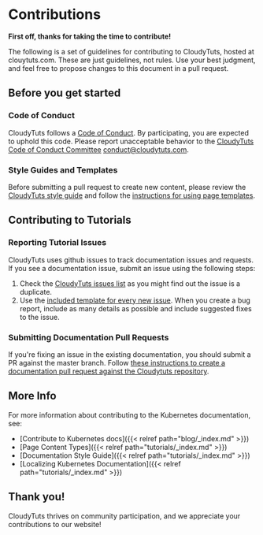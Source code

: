 # Contributions

**First off, thanks for taking the time to contribute!**

The following is a set of guidelines for contributing to CloudyTuts, hosted at clouytuts.com. These are just guidelines, not rules. Use your best judgment, and feel free to propose changes to this document in a pull request.

## Before you get started
### Code of Conduct
CloudyTuts follows a [Code of Conduct](https://github.com/cloudytuts/website/CODE_OF_CONDUCT.md). By participating, you are expected to uphold this code. Please report unacceptable behavior to the [CloudyTuts Code of Conduct Committee]() [conduct@cloudytuts.com]().

### Style Guides and Templates
Before submitting a pull request to create new content, please review the [CloudyTuts style guide]() and follow the [instructions for using page templates]().

## Contributing to Tutorials
### Reporting Tutorial Issues
CloudyTuts uses github issues to track documentation issues and requests. If you see a documentation issue, submit an issue using the following steps:

1. Check the [CloudyTuts issues list](http://github.com/cloudytuts/website/issues) as you might find out the issue is a duplicate.
1. Use the [included template for every new issue](). When you create a bug report, include as many details as possible and include suggested fixes to the issue.

### Submitting Documentation Pull Requests
If you're fixing an issue in the existing documentation, you should submit a PR against the master branch. Follow [these instructions to create a documentation pull request against the Cloudytuts repository]().

## More Info
For more information about contributing to the Kubernetes documentation, see:

* [Contribute to Kubernetes docs]({{< relref path="blog/_index.md" >}})
* [Page Content Types]({{< relref path="tutorials/_index.md" >}})
* [Documentation Style Guide]({{< relref path="tutorials/_index.md" >}})
* [Localizing Kubernetes Documentation]({{< relref path="tutorials/_index.md" >}})

## Thank you!
CloudyTuts thrives on community participation, and we appreciate your contributions to our website!
